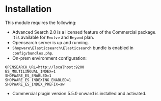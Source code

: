 # Installation

This module requires the following:

* Advanced Search 2.0 is a licensed feature of the Commercial package. It is available for `Evolve` and `Beyond` plan.
* Opensearch server is up and running.
* `Shopware\Elasticsearch\Elasticsearch` bundle is enabled in `config/bundles.php`.
* On-prem environment configuration:

```env
OPENSEARCH_URL=http://localhost:9200
ES_MULTILINGUAL_INDEX=1
SHOPWARE_ES_ENABLED=1
SHOPWARE_ES_INDEXING_ENABLED=1
SHOPWARE_ES_INDEX_PREFIX=sw
```
* Commercial plugin version 5.5.0 onward is installed and activated.
